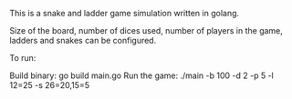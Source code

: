This is a snake and ladder game simulation written in golang.


Size of the board, number of dices used, number of players in the game, ladders and snakes can be
configured.

To run:

Build binary: go build main.go
Run the game: ./main -b 100 -d 2 -p 5 -l 12=25 -s 26=20,15=5